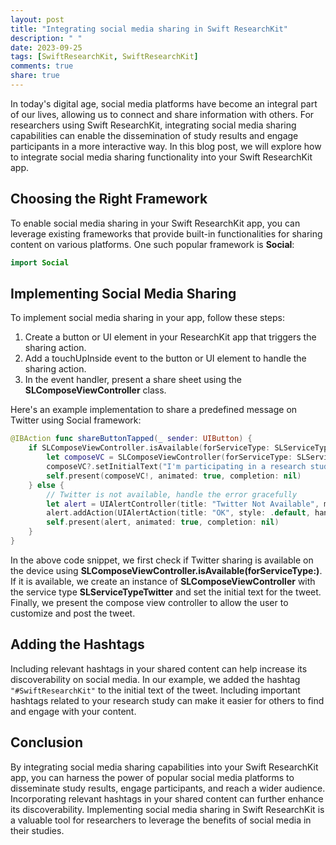 ```yaml
---
layout: post
title: "Integrating social media sharing in Swift ResearchKit"
description: " "
date: 2023-09-25
tags: [SwiftResearchKit, SwiftResearchKit]
comments: true
share: true
---
```


In today's digital age, social media platforms have become an integral part of our lives, allowing us to connect and share information with others. For researchers using Swift ResearchKit, integrating social media sharing capabilities can enable the dissemination of study results and engage participants in a more interactive way. In this blog post, we will explore how to integrate social media sharing functionality into your Swift ResearchKit app.

## Choosing the Right Framework

To enable social media sharing in your Swift ResearchKit app, you can leverage existing frameworks that provide built-in functionalities for sharing content on various platforms. One such popular framework is **Social**:

```swift
import Social
```

## Implementing Social Media Sharing

To implement social media sharing in your app, follow these steps:

1. Create a button or UI element in your ResearchKit app that triggers the sharing action.
2. Add a touchUpInside event to the button or UI element to handle the sharing action.
3. In the event handler, present a share sheet using the **SLComposeViewController** class.

Here's an example implementation to share a predefined message on Twitter using Social framework:

```swift
@IBAction func shareButtonTapped(_ sender: UIButton) {
    if SLComposeViewController.isAvailable(forServiceType: SLServiceTypeTwitter) {
        let composeVC = SLComposeViewController(forServiceType: SLServiceTypeTwitter)
        composeVC?.setInitialText("I'm participating in a research study! #SwiftResearchKit")
        self.present(composeVC!, animated: true, completion: nil)
    } else {
        // Twitter is not available, handle the error gracefully
        let alert = UIAlertController(title: "Twitter Not Available", message: "Please install the Twitter app to enable sharing.", preferredStyle: .alert)
        alert.addAction(UIAlertAction(title: "OK", style: .default, handler: nil))
        self.present(alert, animated: true, completion: nil)
    }
}
```

In the above code snippet, we first check if Twitter sharing is available on the device using **SLComposeViewController.isAvailable(forServiceType:)**. If it is available, we create an instance of **SLComposeViewController** with the service type **SLServiceTypeTwitter** and set the initial text for the tweet. Finally, we present the compose view controller to allow the user to customize and post the tweet.

## Adding the Hashtags

Including relevant hashtags in your shared content can help increase its discoverability on social media. In our example, we added the hashtag `"#SwiftResearchKit"` to the initial text of the tweet. Including important hashtags related to your research study can make it easier for others to find and engage with your content.

## Conclusion

By integrating social media sharing capabilities into your Swift ResearchKit app, you can harness the power of popular social media platforms to disseminate study results, engage participants, and reach a wider audience. Incorporating relevant hashtags in your shared content can further enhance its discoverability. Implementing social media sharing in Swift ResearchKit is a valuable tool for researchers to leverage the benefits of social media in their studies.